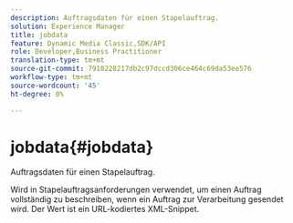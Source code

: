 ```yaml
---
description: Auftragsdaten für einen Stapelauftrag.
solution: Experience Manager
title: jobdata
feature: Dynamic Media Classic,SDK/API
role: Developer,Business Practitioner
translation-type: tm+mt
source-git-commit: 7910228217db2c97dccd306ce464c69da53ee576
workflow-type: tm+mt
source-wordcount: '45'
ht-degree: 0%

---
```



# jobdata{#jobdata}

Auftragsdaten für einen Stapelauftrag.

Wird in Stapelauftragsanforderungen verwendet, um einen Auftrag vollständig zu beschreiben, wenn ein Auftrag zur Verarbeitung gesendet wird. Der Wert ist ein URL-kodiertes XML-Snippet.
